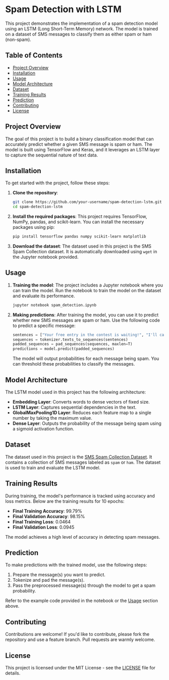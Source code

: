 # Spam Detection with LSTM

This project demonstrates the implementation of a spam detection model using an LSTM (Long Short-Term Memory) network. The model is trained on a dataset of SMS messages to classify them as either spam or ham (non-spam).

## Table of Contents
- [Project Overview](#project-overview)
- [Installation](#installation)
- [Usage](#usage)
- [Model Architecture](#model-architecture)
- [Dataset](#dataset)
- [Training Results](#training-results)
- [Prediction](#prediction)
- [Contributing](#contributing)
- [License](#license)

## Project Overview

The goal of this project is to build a binary classification model that can accurately predict whether a given SMS message is spam or ham. The model is built using TensorFlow and Keras, and it leverages an LSTM layer to capture the sequential nature of text data.

## Installation

To get started with the project, follow these steps:

1. **Clone the repository**:
    ```bash
    git clone https://github.com/your-username/spam-detection-lstm.git
    cd spam-detection-lstm
    ```

2. **Install the required packages**:
    This project requires TensorFlow, NumPy, pandas, and scikit-learn. You can install the necessary packages using pip:

    ```bash
    pip install tensorflow pandas numpy scikit-learn matplotlib
    ```

3. **Download the dataset**:
    The dataset used in this project is the SMS Spam Collection dataset. It is automatically downloaded using `wget` in the Jupyter notebook provided.

## Usage

1. **Training the model**:
    The project includes a Jupyter notebook where you can train the model. Run the notebook to train the model on the dataset and evaluate its performance.

    ```bash
    jupyter notebook spam_detection.ipynb
    ```

2. **Making predictions**:
    After training the model, you can use it to predict whether new SMS messages are spam or ham. Use the following code to predict a specific message:

    ```python
    sentences = ["Your free entry in the contest is waiting!", "I'll call you back later."]
    sequences = tokenizer.texts_to_sequences(sentences)
    padded_sequences = pad_sequences(sequences, maxlen=T)
    predictions = model.predict(padded_sequences)
    ```

    The model will output probabilities for each message being spam. You can threshold these probabilities to classify the messages.

## Model Architecture

The LSTM model used in this project has the following architecture:

- **Embedding Layer**: Converts words to dense vectors of fixed size.
- **LSTM Layer**: Captures sequential dependencies in the text.
- **GlobalMaxPooling1D Layer**: Reduces each feature map to a single number by taking the maximum value.
- **Dense Layer**: Outputs the probability of the message being spam using a sigmoid activation function.

## Dataset

The dataset used in this project is the [SMS Spam Collection Dataset](https://www.kaggle.com/uciml/sms-spam-collection-dataset). It contains a collection of SMS messages labeled as `spam` or `ham`. The dataset is used to train and evaluate the LSTM model.

## Training Results

During training, the model's performance is tracked using accuracy and loss metrics. Below are the training results for 10 epochs:

- **Final Training Accuracy**: 99.79%
- **Final Validation Accuracy**: 98.15%
- **Final Training Loss**: 0.0464
- **Final Validation Loss**: 0.0945

The model achieves a high level of accuracy in detecting spam messages.

## Prediction

To make predictions with the trained model, use the following steps:

1. Prepare the message(s) you want to predict.
2. Tokenize and pad the message(s).
3. Pass the preprocessed message(s) through the model to get a spam probability.

Refer to the example code provided in the notebook or the [Usage](#usage) section above.

## Contributing

Contributions are welcome! If you'd like to contribute, please fork the repository and use a feature branch. Pull requests are warmly welcome.

## License

This project is licensed under the MIT License - see the [LICENSE](LICENSE) file for details.
